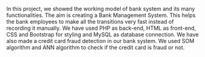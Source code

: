 In this project, we showed the working model of bank system and its many functionalities. The aim is creating a Bank Management System. This helps the bank employees to make all the transitions very fast instead of recording it manually. We have used PHP as back-end, HTML as front-end, CSS and Bootstrap for styling and MySQL as database connection. We have also made a credit card fraud detection in our bank system. We used SOM algorithm and ANN algorithm to check if the credit card is fraud or not.
